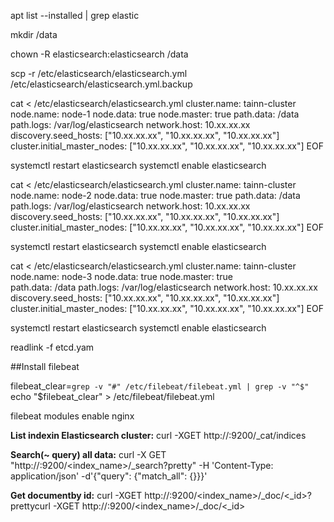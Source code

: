 apt list --installed | grep elastic

mkdir /data

chown -R elasticsearch:elasticsearch /data

scp -r /etc/elasticsearch/elasticsearch.yml /etc/elasticsearch/elasticsearch.yml.backup


cat <<EOF > /etc/elasticsearch/elasticsearch.yml
cluster.name: tainn-cluster
node.name: node-1
node.data: true
node.master: true
path.data: /data
path.logs: /var/log/elasticsearch
network.host: 10.xx.xx.xx
discovery.seed_hosts: ["10.xx.xx.xx", "10.xx.xx.xx", "10.xx.xx.xx"]
cluster.initial_master_nodes: ["10.xx.xx.xx", "10.xx.xx.xx", "10.xx.xx.xx"]
EOF

  systemctl restart elasticsearch
  systemctl enable elasticsearch

cat <<EOF > /etc/elasticsearch/elasticsearch.yml
cluster.name: tainn-cluster
node.name: node-2
node.data: true
node.master: true
path.data: /data
path.logs: /var/log/elasticsearch
network.host: 10.xx.xx.xx
discovery.seed_hosts: ["10.xx.xx.xx", "10.xx.xx.xx", "10.xx.xx.xx"]
cluster.initial_master_nodes: ["10.xx.xx.xx", "10.xx.xx.xx", "10.xx.xx.xx"]
EOF
  
  systemctl restart elasticsearch
  systemctl enable elasticsearch

cat <<EOF > /etc/elasticsearch/elasticsearch.yml
cluster.name: tainn-cluster
node.name: node-3
node.data: true
node.master: true  
path.data: /data
path.logs: /var/log/elasticsearch
network.host: 10.xx.xx.xx
discovery.seed_hosts: ["10.xx.xx.xx", "10.xx.xx.xx", "10.xx.xx.xx"]
cluster.initial_master_nodes: ["10.xx.xx.xx", "10.xx.xx.xx", "10.xx.xx.xx"]
EOF
  
  systemctl restart elasticsearch
  systemctl enable elasticsearch
  
readlink -f etcd.yam
  
##Install filebeat
  
filebeat_clear=`grep -v "#" /etc/filebeat/filebeat.yml | grep -v "^$"`
echo "$filebeat_clear" > /etc/filebeat/filebeat.yml

filebeat modules enable nginx

**List indexin Elasticsearch cluster:**
curl -XGET http://<IP>:9200/_cat/indices

**Search(~ query) all data:**
curl -X GET "http://<IP>:9200/<index_name>/_search?pretty" -H 'Content-Type: application/json' -d'{"query": {"match_all": {}}}'
  
**Get documentby id:**
curl -XGET http://<IP>:9200/<index_name>/_doc/<_id>?prettycurl -XGET http://<IP>:9200/<index_name>/_doc/<_id>
